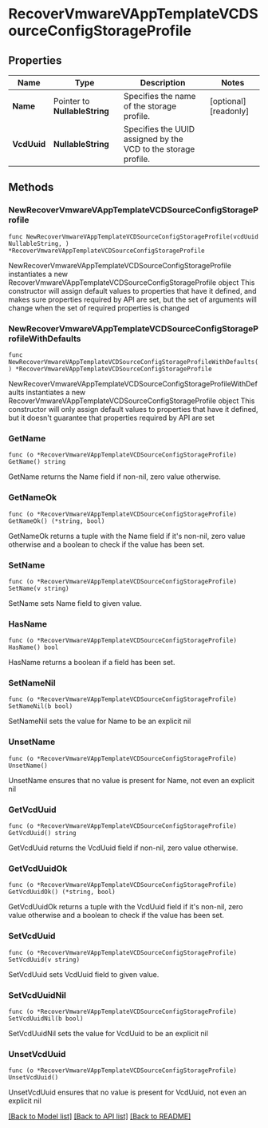 # RecoverVmwareVAppTemplateVCDSourceConfigStorageProfile

## Properties

Name | Type | Description | Notes
------------ | ------------- | ------------- | -------------
**Name** | Pointer to **NullableString** | Specifies the name of the storage profile. | [optional] [readonly] 
**VcdUuid** | **NullableString** | Specifies the UUID assigned by the VCD to the storage profile. | 

## Methods

### NewRecoverVmwareVAppTemplateVCDSourceConfigStorageProfile

`func NewRecoverVmwareVAppTemplateVCDSourceConfigStorageProfile(vcdUuid NullableString, ) *RecoverVmwareVAppTemplateVCDSourceConfigStorageProfile`

NewRecoverVmwareVAppTemplateVCDSourceConfigStorageProfile instantiates a new RecoverVmwareVAppTemplateVCDSourceConfigStorageProfile object
This constructor will assign default values to properties that have it defined,
and makes sure properties required by API are set, but the set of arguments
will change when the set of required properties is changed

### NewRecoverVmwareVAppTemplateVCDSourceConfigStorageProfileWithDefaults

`func NewRecoverVmwareVAppTemplateVCDSourceConfigStorageProfileWithDefaults() *RecoverVmwareVAppTemplateVCDSourceConfigStorageProfile`

NewRecoverVmwareVAppTemplateVCDSourceConfigStorageProfileWithDefaults instantiates a new RecoverVmwareVAppTemplateVCDSourceConfigStorageProfile object
This constructor will only assign default values to properties that have it defined,
but it doesn't guarantee that properties required by API are set

### GetName

`func (o *RecoverVmwareVAppTemplateVCDSourceConfigStorageProfile) GetName() string`

GetName returns the Name field if non-nil, zero value otherwise.

### GetNameOk

`func (o *RecoverVmwareVAppTemplateVCDSourceConfigStorageProfile) GetNameOk() (*string, bool)`

GetNameOk returns a tuple with the Name field if it's non-nil, zero value otherwise
and a boolean to check if the value has been set.

### SetName

`func (o *RecoverVmwareVAppTemplateVCDSourceConfigStorageProfile) SetName(v string)`

SetName sets Name field to given value.

### HasName

`func (o *RecoverVmwareVAppTemplateVCDSourceConfigStorageProfile) HasName() bool`

HasName returns a boolean if a field has been set.

### SetNameNil

`func (o *RecoverVmwareVAppTemplateVCDSourceConfigStorageProfile) SetNameNil(b bool)`

 SetNameNil sets the value for Name to be an explicit nil

### UnsetName
`func (o *RecoverVmwareVAppTemplateVCDSourceConfigStorageProfile) UnsetName()`

UnsetName ensures that no value is present for Name, not even an explicit nil
### GetVcdUuid

`func (o *RecoverVmwareVAppTemplateVCDSourceConfigStorageProfile) GetVcdUuid() string`

GetVcdUuid returns the VcdUuid field if non-nil, zero value otherwise.

### GetVcdUuidOk

`func (o *RecoverVmwareVAppTemplateVCDSourceConfigStorageProfile) GetVcdUuidOk() (*string, bool)`

GetVcdUuidOk returns a tuple with the VcdUuid field if it's non-nil, zero value otherwise
and a boolean to check if the value has been set.

### SetVcdUuid

`func (o *RecoverVmwareVAppTemplateVCDSourceConfigStorageProfile) SetVcdUuid(v string)`

SetVcdUuid sets VcdUuid field to given value.


### SetVcdUuidNil

`func (o *RecoverVmwareVAppTemplateVCDSourceConfigStorageProfile) SetVcdUuidNil(b bool)`

 SetVcdUuidNil sets the value for VcdUuid to be an explicit nil

### UnsetVcdUuid
`func (o *RecoverVmwareVAppTemplateVCDSourceConfigStorageProfile) UnsetVcdUuid()`

UnsetVcdUuid ensures that no value is present for VcdUuid, not even an explicit nil

[[Back to Model list]](../README.md#documentation-for-models) [[Back to API list]](../README.md#documentation-for-api-endpoints) [[Back to README]](../README.md)


